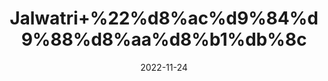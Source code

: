 ---
title: 'Jalwatri+%22%d8%ac%d9%84%d9%88%d8%aa%d8%b1%db%8c'
date: '2022-11-24' 
metatag: '' 
inventory: '0' 
draft: false 
# meta description 
shortDescripton: 'Mace+included+in+your+diet+keeps+constipation%2c+flatulence+%2fgas+related+issues%2c+bloating+of+the+stomach%2c+and+constipation+away.'
description: 'Spices+%d9%85%d8%b5%d8%a7%d9%84%d8%ad%db%92'
longdescription: ''
tags: ''
brand: ''
subCategory: ''
unit: '10 gm-Pk'
sellCount: '0'
featured: False
# product Price
price: '100.0'
# Product Short Description
shortDescription: 'Mace+included+in+your+diet+keeps+constipation%2c+flatulence+%2fgas+related+issues%2c+bloating+of+the+stomach%2c+and+constipation+away.'
productID: 'CA3DD95B-212A-ED11-9968-005056B3A416'
type: 'products'
category: 'Spices+%d9%85%d8%b5%d8%a7%d9%84%d8%ad%db%92' 
thumnailproduct: 'https://eraconnect.blob.core.windows.net/product-images/aminsaddiquidawakhana/CA3DD95B-212A-ED11-9968-005056B3A416.webp' 
images:
  - image: 'https://eraconnect.blob.core.windows.net/product-images/aminsaddiquidawakhana/CA3DD95B-212A-ED11-9968-005056B3A416.webp'  
Variants:
---